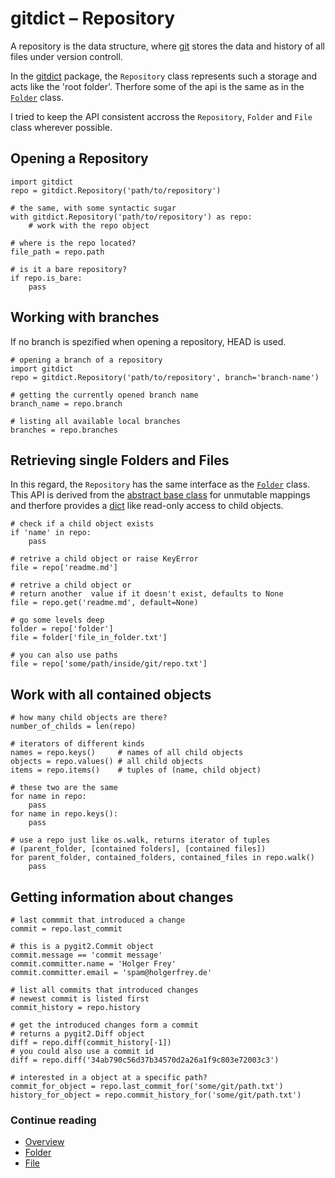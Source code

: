 gitdict – Repository
====================

A repository is the data structure, where [git][] stores the data and history of all files under version controll.

In the [gitdict][] package, the `Repository` class represents such a storage and acts like the 'root folder'. Therfore some of the api is the same as in the [`Folder`][gd_folder] class.

I tried to keep the API consistent accross the `Repository`, `Folder` and `File` class wherever possible.

Opening a Repository
--------------------

```
import gitdict
repo = gitdict.Repository('path/to/repository')

# the same, with some syntactic sugar
with gitdict.Repository('path/to/repository') as repo:
    # work with the repo object
    
# where is the repo located?
file_path = repo.path

# is it a bare repository?
if repo.is_bare:
    pass
```

Working with branches
---------------------

If no branch is spezified when opening a repository, HEAD is used.

```
# opening a branch of a repository
import gitdict
repo = gitdict.Repository('path/to/repository', branch='branch-name')

# getting the currently opened branch name
branch_name = repo.branch

# listing all available local branches
branches = repo.branches
```


Retrieving single Folders and Files
-----------------------------------

In this regard, the `Repository` has the same interface as the [`Folder`][gd_folder] class. This API is derived from the [abstract base class][abc] for unmutable mappings and therfore provides a [dict][] like read-only access to child objects.

```
# check if a child object exists
if 'name' in repo:
    pass

# retrive a child object or raise KeyError
file = repo['readme.md']

# retrive a child object or 
# return another  value if it doesn't exist, defaults to None
file = repo.get('readme.md', default=None)

# go some levels deep
folder = repo['folder'] 
file = folder['file_in_folder.txt']

# you can also use paths 
file = repo['some/path/inside/git/repo.txt']

```

Work with all contained objects
-------------------------------

```
# how many child objects are there?
number_of_childs = len(repo)

# iterators of different kinds
names = repo.keys()     # names of all child objects
objects = repo.values() # all child objects
items = repo.items()    # tuples of (name, child object)

# these two are the same
for name in repo:
    pass
for name in repo.keys():
    pass

# use a repo just like os.walk, returns iterator of tuples 
# (parent_folder, [contained folders], [contained files])
for parent_folder, contained_folders, contained_files in repo.walk()
    pass
```

Getting information about changes
---------------------------------

```
# last commmit that introduced a change
commit = repo.last_commit

# this is a pygit2.Commit object
commit.message == 'commit message'
commit.committer.name = 'Holger Frey'
commit.committer.email = 'spam@holgerfrey.de'

# list all commits that introduced changes
# newest commit is listed first
commit_history = repo.history

# get the introduced changes form a commit
# returns a pygit2.Diff object
diff = repo.diff(commit_history[-1])
# you could also use a commit id
diff = repo.diff('34ab790c56d37b34570d2a26a1f9c803e72003c3')

# interested in a object at a specific path?
commit_for_object = repo.last_commit_for('some/git/path.txt')
history_for_object = repo.commit_history_for('some/git/path.txt') 
```

### Continue reading

- [Overview][gitdict]
- [Folder][gd_folder]
- [File][gd_file]


[git]:       http://git-scm.com
[abc]:       https://docs.python.org/3/library/collections.abc.html#collections.abc.Mapping
[dict]:      https://docs.python.org/3.5/library/stdtypes.html#mapping-types-dict
[gitdict]:   http://example.com
[gd_repo]:   repository.md
[gd_folder]: folder.md
[gd_file]:   file.md